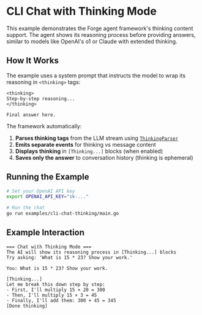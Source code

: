 # CLI Chat with Thinking Mode

This example demonstrates the Forge agent framework's thinking content support. The agent shows its reasoning process before providing answers, similar to models like OpenAI's o1 or Claude with extended thinking.

## How It Works

The example uses a system prompt that instructs the model to wrap its reasoning in `<thinking>` tags:

```
<thinking>
Step-by-step reasoning...
</thinking>

Final answer here.
```

The framework automatically:
1. **Parses thinking tags** from the LLM stream using [`ThinkingParser`](../../pkg/llm/parser/thinking.go:1)
2. **Emits separate events** for thinking vs message content
3. **Displays thinking** in `[Thinking...]` blocks (when enabled)
4. **Saves only the answer** to conversation history (thinking is ephemeral)

## Running the Example

```bash
# Set your OpenAI API key
export OPENAI_API_KEY="sk-..."

# Run the chat
go run examples/cli-chat-thinking/main.go
```

## Example Interaction

```
=== Chat with Thinking Mode ===
The AI will show its reasoning process in [Thinking...] blocks
Try asking: 'What is 15 * 23? Show your work.'

You: What is 15 * 23? Show your work.

[Thinking...]
Let me break this down step by step:
- First, I'll multiply 15 × 20 = 300
- Then, I'll multiply 15 × 3 = 45
- Finally, I'll add them: 300 + 45 = 345
[Done thinking]